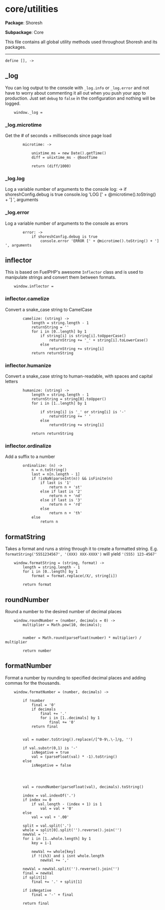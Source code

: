 core/utilities
===

**Package**: Shoresh

**Subpackage**: Core

This file contains all global utility methods used throughout Shoresh and its packages.

---

	define [], ->

_log
---

You can log output to the console with `_log.info` or `_log.error` and not have to worry about commenting it all out when you push your app to production. Just set `debug` to `false` in the configuration and nothing will be logged.

		window._log = 

### _log.microtime

Get the # of seconds + milliseconds since page load

			microtime: ->
					
				unixtime_ms = new Date().getTime()
				diff = unixtime_ms - @bootTime

				return (diff/1000)
### _log.log
Log a variable number of arguments to the console
			log: ->
				if shoreshConfig.debug is true
					console.log 'LOG [' + @microtime().toString() + '] ', arguments
			
### _log.error
Log a variable number of arguments to the console as errors

			error: ->
				if shoreshConfig.debug is true
					console.error 'ERROR [' + @microtime().toString() + '] ', arguments

inflector
---
This is based on FuelPHP's awesome `Inflector` class and is used to manipulate strings and convert them between formats.

		window.inflector = 

### inflector.camelize

Convert a snake_case string to CamelCase

			camelize: (string) ->
				length = string.length - 1
				returnString = ''
				for i in [0..length] by 1
					if string[i] is string[i].toUpperCase()
						returnString += '_' + string[i].toLowerCase()
					else
						returnString += string[i]
				return returnString

### inflector.humanize

Convert a snake_case string to human-readable, with spaces and capital letters

			humanize: (string) ->
				length = string.length - 1
				returnString = string[0].toUpper()
				for i in [1..length] by 1

					if string[i] is '_' or string[i] is '-'
						returnString += ' '
					else
						returnString += string[i]

				return returnString

### inflector.ordinalize

Add a suffix to a number

			ordinalize: (n) ->
				n = n.toString()
				last = n[n.length - 1]
				if !isNaN(parseInt(n)) && isFinite(n)
					if last is '1'
						return n + 'st'
					else if last is '2'
						return n + 'nd'
					else if last is '3'
						return n + 'rd'
					else
						return n + 'th'
				else
					return n

formatString
---

Takes a format and runs a string through it to create a formatted string. 
E.g. `formatString('5551234567', '(XXX) XXX-XXXX')` will yield `'(555) 123-4567'`

		window.formatString = (string, format) ->
			length = string.length - 1
			for i in [0..length] by 1
				format = format.replace(/X/, string[i])

			return format

roundNumber
---

Round a number to the desired number of decimal places

		window.roundNumber = (number, decimals = 0) ->
			multiplier = Math.pow(10, decimals);


			number = Math.round(parseFloat(number) * multiplier) / multiplier

			return number

formatNumber
---

Format a number by rounding to specified decimal places and adding commas for the thousands.

		window.formatNumber = (number, decimals) ->

			if !number
				final = '0'
				if decimals
					final += '.'
					for i in [1..decimals] by 1
						final += '0'
				return final

				
			val = number.toString().replace(/[^0-9\.\-]/g, '')

			if val.substr(0,1) is '-'
				isNegative = true
				val = (parseFloat(val) * -1).toString()
			else
				isNegative = false

			

			
			val = roundNumber(parseFloat(val), decimals).toString()

			index = val.indexOf('.')
			if index >= 0
				if val.length - (index + 1) is 1
					val = val + '0'
			else
				val = val + '.00'

			split = val.split('.')
			whole = split[0].split('').reverse().join('')
			newVal = ''
			for i in [1..whole.length] by 1
				key = i-1
				
				newVal += whole[key]
				if !(i%3) and i isnt whole.length
					newVal += ','
				
			newVal = newVal.split('').reverse().join('')
			final = newVal
			if split[1]
				final += '.' + split[1]

			if isNegative
				final = '-' + final

			return final
